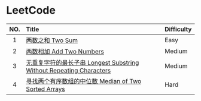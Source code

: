 # LeetCode

| NO.  | Title                                                        | Difficulty |
| :--: | :----------------------------------------------------------- | :--------- |
|  1   | [两数之和 Two Sum](LeetCode/1.Two%20Sum)                     | Easy       |
|  2   | [两数相加 Add Two Numbers](LeetCode/2.Add%20Two%20Numbers)   | Medium     |
|  3   | [无重复字符的最长子串 Longest Substring Without Repeating Characters](LeetCode/3.Longest%20Substring%20Without%20Repeating%20Characters) | Medium     |
|  4   | [寻找两个有序数组的中位数 Median of Two Sorted Arrays](LeetCode/4.Median%20of%20Two%20Sorted%20Arrays) | Hard       |

